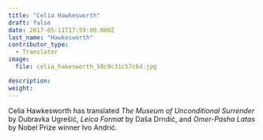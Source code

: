 ```yaml
---
title: "Celia Hawkesworth"
draft: false
date: 2017-05-11T17:59:00.000Z
last_name: "Hawkesworth"
contributor_type:
  - Translator
image:
  file: celia_hakesworth_50c9c31c57c6d.jpg

description:
weight:
---
```


Celia Hawkesworth has translated _The Museum of Unconditional Surrender_ by Dubravka Ugrešić, _Leica Format_ by Daša Drndić, and _Omer-Pasha Latas_ by Nobel Prize winner Ivo Andrić.

